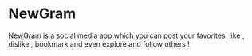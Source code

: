 # NewGram
NewGram is a social media app which you can post your favorites, like , dislike , bookmark and even explore and follow others !
